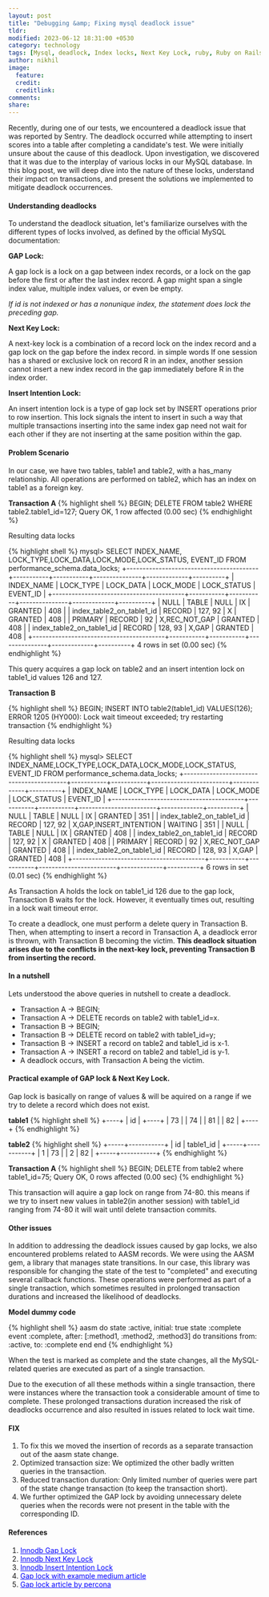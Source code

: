 ```yaml
---
layout: post
title: "Debugging &amp; Fixing mysql deadlock issue"
tldr: 
modified: 2023-06-12 18:31:00 +0530
category: technology
tags: [Mysql, deadlock, Index locks, Next Key Lock, ruby, Ruby on Rails, aasm]
author: nikhil
image:
  feature: 
  credit: 
  creditlink: 
comments: 
share: 
---
```


Recently, during one of our tests, we encountered a deadlock issue that was reported by Sentry. The deadlock occurred while attempting to insert scores into a table after completing a candidate's test. We were initially unsure about the cause of this deadlock. Upon investigation, we discovered that it was due to the interplay of various locks in our MySQL database. In this blog post, we will deep dive into the nature of these locks, understand their impact on transactions, and present the solutions we implemented to mitigate deadlock occurrences.

#### **Understanding deadlocks**
To understand the deadlock situation, let's familiarize ourselves with the different types of locks involved, as defined by the official MySQL documentation:

**GAP Lock:**

A gap lock is a lock on a gap between index records, or a lock on the gap before the first or after the last index record. A gap might span a single index value, multiple index values, or even be empty.

*If id is not indexed or has a nonunique index, the statement does lock the preceding gap.*

**Next Key Lock:**

A next-key lock is a combination of a record lock on the index record and a gap lock on the gap before the index record. in simple words If one session has a shared or exclusive lock on record R in an index, another session cannot insert a new index record in the gap immediately before R in the index order. 

**Insert Intention Lock:**

An insert intention lock is a type of gap lock set by INSERT operations prior to row insertion. This lock signals the intent to insert in such a way that multiple transactions inserting into the same index gap need not wait for each other if they are not inserting at the same position within the gap.

#### **Problem Scenario**
In our case, we have two tables, table1 and table2, with a has_many relationship. All operations are performed on table2, which has an index on table1 as a foreign key.

**Transaction A**
{% highlight shell %}
BEGIN;
DELETE FROM table2 WHERE table2.table1_id=127;
Query OK, 1 row affected (0.00 sec)
{% endhighlight %}

Resulting data locks

{% highlight shell %}
mysql> SELECT INDEX_NAME, LOCK_TYPE,LOCK_DATA,LOCK_MODE,LOCK_STATUS, EVENT_ID FROM performance_schema.data_locks;
+-----------------------------------------+-----------+-----------+---------------+-------------+----------+
| INDEX_NAME                | LOCK_TYPE | LOCK_DATA | LOCK_MODE     | LOCK_STATUS | EVENT_ID |
+-----------------------------------------+-----------+-----------+---------------+-------------+----------+
| NULL                      | TABLE     | NULL      | IX            | GRANTED     |      408 |
| index_table2_on_table1_id | RECORD    | 127, 92   | X             | GRANTED     |      408 |
| PRIMARY                   | RECORD    | 92        | X,REC_NOT_GAP | GRANTED     |      408 |
| index_table2_on_table1_id | RECORD    | 128, 93   | X,GAP         | GRANTED     |      408 |
+-----------------------------------------+-----------+-----------+---------------+-------------+----------+
4 rows in set (0.00 sec)
{% endhighlight %}

This query acquires a gap lock on table2 and an insert intention lock on table1_id values 126 and 127.


**Transaction B**

{% highlight shell %}
BEGIN;
INSERT INTO table2(table1_id) VALUES(126);
ERROR 1205 (HY000): Lock wait timeout exceeded; try restarting transaction
{% endhighlight %}

Resulting data locks

{% highlight shell %}
mysql> SELECT INDEX_NAME,LOCK_TYPE,LOCK_DATA,LOCK_MODE,LOCK_STATUS, EVENT_ID FROM performance_schema.data_locks;
+-----------------------------------------+-----------+-----------+------------------------+-------------+----------+
| INDEX_NAME                  | LOCK_TYPE | LOCK_DATA | LOCK_MODE              | LOCK_STATUS | EVENT_ID |
+-----------------------------------------+-----------+-----------+------------------------+-------------+----------+
| NULL                        | TABLE     | NULL      | IX                     | GRANTED     |      351 |
| index_table2_on_table1_id   | RECORD    | 127, 92   | X,GAP,INSERT_INTENTION | WAITING     |      351 |
| NULL                        | TABLE     | NULL      | IX                     | GRANTED     |      408 |
| index_table2_on_table1_id   | RECORD    | 127, 92   | X                      | GRANTED     |      408 |
| PRIMARY                     | RECORD    | 92        | X,REC_NOT_GAP          | GRANTED     |      408 |
| index_table2_on_table1_id   | RECORD    | 128, 93   | X,GAP                  | GRANTED     |      408 |
+-----------------------------------------+-----------+-----------+------------------------+-------------+----------+
6 rows in set (0.01 sec)
{% endhighlight %}

As Transaction A holds the lock on table1_id 126 due to the gap lock, Transaction B waits for the lock. However, it eventually times out, resulting in a lock wait timeout error.

To create a deadlock, one must perform a delete query in Transaction B. Then, when attempting to insert a record in Transaction A, a deadlock error is thrown, with Transaction B becoming the victim. **This deadlock situation arises due to the conflicts in the next-key lock, preventing Transaction B from inserting the record.**

#### **In a nutshell**
Lets understood the above queries in nutshell to create a deadlock.
* Transaction A -> BEGIN;
* Transaction A -> DELETE records on table2 with table1_id=x.
* Transaction B -> BEGIN;
* Transaction B -> DELETE record on table2 with table1_id=y;
* Transaction B -> INSERT a record on table2 and table1_id is x-1.
* Transaction A -> INSERT a record on table2 and table1_id is y-1.
* A deadlock occurs, with Transaction A being the victim.


#### **Practical example of GAP lock & Next Key Lock.**
Gap lock is basically on range of values & will be aquired on a range if we try to delete a record which does not exist.

**table1**
{% highlight shell %}
+----+
| id |
+----+
| 73 |
| 74 |
| 81 |
| 82 |
+----+
{% endhighlight %}


**table2**
{% highlight shell %}
+-----+-----------+
| id  | table1_id |
+-----+-----------+
| 1   | 73        | 
| 2   | 82        |
+-----+-----------+
{% endhighlight %}

**Transaction A**
{% highlight shell %}
BEGIN;
DELETE from table2 where table1_id=75;
Query OK, 0 rows affected (0.00 sec)
{% endhighlight %}

This transaction will aquire a gap lock on range from 74-80.
this means if we try to insert new values in table2(in another session) with table1_id ranging from 74-80 it will wait until delete transaction commits.

#### **Other issues**
In addition to addressing the deadlock issues caused by gap locks, we also encountered problems related to AASM records. We were using the AASM gem, a library that manages state transitions. In our case, this library was responsible for changing the state of the test to "completed" and executing several callback functions. These operations were performed as part of a single transaction, which sometimes resulted in prolonged transaction durations and increased the likelihood of deadlocks.

**Model dummy code**

{% highlight shell %}
aasm do
  state :active, initial: true
  state :complete
  event :complete, after: [:method1, :method2, :method3] do
      transitions from: :active, to: :complete
  end
end
{% endhighlight %}

When the test is marked as complete and the state changes, all the MySQL-related queries are executed as part of a single transaction.

Due to the execution of all these methods within a single transaction, there were instances where the transaction took a considerable amount of time to complete. These prolonged transactions duration increased the risk of deadlocks occurrence and also resulted in issues related to lock wait time.


#### **FIX**

1. To fix this we moved the insertion of records as a separate transaction out of the aasm state change.
2. Optimized transaction size: We optimized the other badly written queries in the transaction.
3. Reduced transaction duration: Only limited number of queries were part of the state change transaction (to keep the transaction short).
4. We further optimized the GAP lock by avoiding unnecessary delete queries when the records were not present in the table with the corresponding ID.

#### **References**
1. <a href="https://dev.mysql.com/doc/refman/8.0/en/innodb-locking.html#innodb-gap-locks" target="_blank" style="color: blue;">Innodb Gap Lock</a>
2. <a href="https://dev.mysql.com/doc/refman/8.0/en/innodb-locking.html#innodb-next-key-locks" target="_blank" style="color: blue;">Innodb Next Key Lock</a>
3. <a href="https://dev.mysql.com/doc/refman/8.0/en/innodb-locking.html#innodb-insert-intention-locks" target="_blank" style="color: blue;">Innodb Insert Intention Lock</a>
4. <a href="https://medium.com/@tanishiking/avoid-deadlock-caused-by-a-conflict-of-transactions-that-accidentally-acquire-gap-lock-in-innodb-a114e975fd72" target="_blank" style="color: blue;">Gap lock with example medium article</a>
5. <a href="https://www.percona.com/blog/innodbs-gap-lock" target="_blank" style="color: blue;">Gap lock article by percona</a>